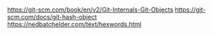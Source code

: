 #

https://git-scm.com/book/en/v2/Git-Internals-Git-Objects
https://git-scm.com/docs/git-hash-object
https://nedbatchelder.com/text/hexwords.html
